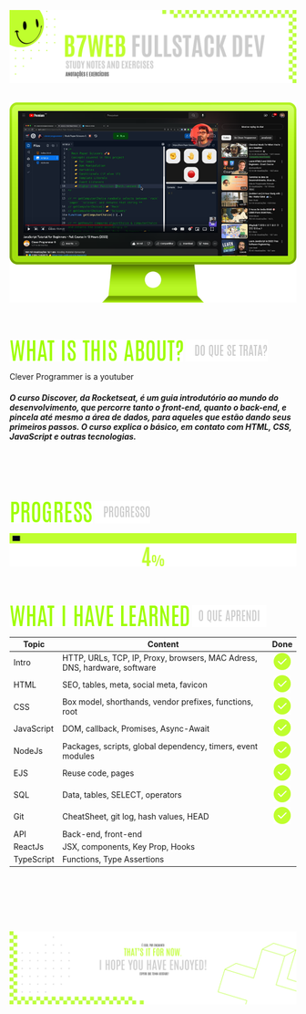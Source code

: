 ![A pretty README header](assets/Readme-Header.png)
<br />
<br />

![Course](./assets/Readme-Mockup.png)

<br />
<br />

![What is this about?](assets/Readme-What-is-this.png) ![Do que se trata?](./assets/Readme-Do-que-se-trata.png/)

Clever Programmer is a youtuber 

##### O curso Discover, da Rocketseat, é um guia introdutório ao mundo do desenvolvimento, que percorre tanto o front-end, quanto o back-end, e pincela até mesmo a área de dados, para aqueles que estão dando seus primeiros passos. O curso explica o básico, em contato com HTML, CSS, JavaScript e outras tecnologias.

<br />
<br />
<br />
<br />

![Progress](assets/Readme-Progress.png) ![Progresso](./assets/Readme-Progresso.png)

![Progress bar](assets/Readme-ProgressBar.png)
<br />
<br />
<br />
<br />

![What I have learned](./assets/Readme-What-I-have-learned.png) ![O que aprendi](./assets/Readme-O-que-aprendi.png)

|  Topic       |  Content        |  Done        |
| ------------------ | ------------------ | :--------------------------------------------: |
|  Intro      | HTTP, URLs, TCP, IP, Proxy, browsers, MAC Adress, DNS, hardware, software | ![Done](./assets/Readme-Done.png) |
|  HTML      | SEO, tables, meta, social meta, favicon | ![Done](./assets/Readme-Done.png) |
|  CSS  | Box model, shorthands, vendor prefixes, functions, root | ![Done](./assets/Readme-Done.png) |
|  JavaScript  | DOM, callback, Promises, Async-Await | ![Done](./assets/Readme-Done.png) |
|  NodeJs  | Packages, scripts, global dependency, timers, event modules | ![Done](./assets/Readme-Done.png) |
|  EJS  | Reuse code, pages | ![Done](./assets/Readme-Done.png) |
|  SQL  | Data, tables, SELECT, operators | ![Done](./assets/Readme-Done.png) |
|  Git  | CheatSheet, git log, hash values, HEAD | ![Done](./assets/Readme-Done.png) |
|  API  | Back-end, front-end |  |
|  ReactJs  | JSX, components, Key Prop, Hooks  | |
|  TypeScript  | Functions, Type Assertions  |  |


<br />
<br />
<br />
<br />
<br />


![A pretty README footer](assets/Readme-Footer.png)
